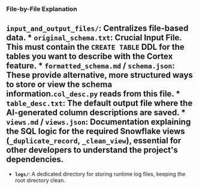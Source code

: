 ### File-by-File Explanation

 **`input_and_output_files/`**: Centralizes file-based data.
    *   **`original_schema.txt`**: **Crucial Input File.** This must contain the `CREATE TABLE` DDL for the tables you want to describe with the Cortex feature. 
    *   **`formatted_schema.md` / `schema.json`**: These provide alternative, more structured ways to store or view the schema information.`col_desc.py` reads from this file.
    *   **`table_desc.txt`**: The default output file where the AI-generated column descriptions are saved.
    *   **`views.md` / `views.json`**: Documentation explaining the SQL logic for the required Snowflake views (`_duplicate_record`, `_clean_view`), essential for other developers to understand the project's dependencies.
---
*   **`logs/`**: A dedicated directory for storing runtime log files, keeping the root directory clean.